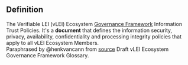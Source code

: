 ## Definition

The Verifiable LEI (vLEI) Ecosystem [Governance Framework](governance-framework.md) Information Trust Policies. It's a **document** that defines the information security, privacy, availability, confidentiality and processing integrity policies that apply to all vLEI Ecosystem Members.\
Paraphrased by @henkvancann from [source](https://www.gleif.org/vlei/introducing-the-vlei-ecosystem-governance-framework/2022-02-07_verifiable-lei-vlei-ecosystem-governance-framework-glossary-draft-publication_v0.9-draft.pdf) Draft vLEI Ecosystem Governance Framework Glossary.
